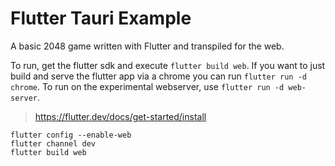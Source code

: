 # Flutter Tauri Example

A basic 2048 game written with Flutter and transpiled for the web.

To run, get the flutter sdk and execute `flutter build web`. If you want to just
build and serve the flutter app via a chrome you can run
`flutter run -d chrome`. To run on the experimental webserver, use
`flutter run -d web-server`.

> https://flutter.dev/docs/get-started/install

```
flutter config --enable-web
flutter channel dev
flutter build web
```
